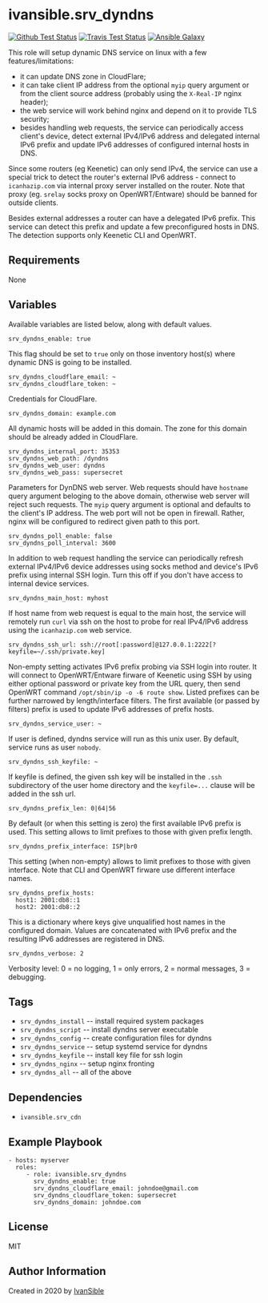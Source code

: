 # ivansible.srv_dyndns

[![Github Test Status](https://github.com/ivansible/srv-dyndns/workflows/Molecule%20test/badge.svg?branch=master)](https://github.com/ivansible/srv-dyndns/actions)
[![Travis Test Status](https://travis-ci.org/ivansible/srv-dyndns.svg?branch=master)](https://travis-ci.org/ivansible/srv-dyndns)
[![Ansible Galaxy](https://img.shields.io/badge/galaxy-ivansible.srv__dyndns-68a.svg?style=flat)](https://galaxy.ansible.com/ivansible/srv_dyndns/)

This role will setup dynamic DNS service on linux with a few features/limitations:
- it can update DNS zone in CloudFlare;
- it can take client IP address from the optional `myip` query argument
  or from the client source address (probably using the `X-Real-IP` nginx header);
- the web service will work behind nginx and depend on it to provide TLS security;
- besides handling web requests, the service can periodically access client's
  device, detect external IPv4/IPv6 address and delegated internal IPv6 prefix
  and update IPv6 addresses of configured internal hosts in DNS.

Since some routers (eg Keenetic) can only send IPv4, the service can use a special
trick to detect the router's external IPv6 address - connect to `icanhazip.com`
via internal proxy server installed on the router.
Note that proxy (eg. `srelay` socks proxy on OpenWRT/Entware) should be banned
for outside clients.

Besides external addresses a router can have a delegated IPv6 prefix.
This service can detect this prefix and update a few preconfigured hosts in DNS.
The detection supports only Keenetic CLI and OpenWRT.


## Requirements

None


## Variables

Available variables are listed below, along with default values.

    srv_dyndns_enable: true
This flag should be set to `true` only on those inventory host(s)
where dynamic DNS is going to be installed.

    srv_dyndns_cloudflare_email: ~
    srv_dyndns_cloudflare_token: ~
Credentials for CloudFlare.

    srv_dyndns_domain: example.com
All dynamic hosts will be added in this domain.
The zone for this domain should be already added in CloudFlare.

    srv_dyndns_internal_port: 35353
    srv_dyndns_web_path: /dyndns
    srv_dyndns_web_user: dyndns
    srv_dyndns_web_pass: supersecret
Parameters for DynDNS web server.
Web requests should have `hostname` query argument beloging to the above domain,
otherwise web server will reject such requests.
The `myip` query argument is optional and defaults to the client's IP address.
The web port will not be open in firewall.
Rather, nginx will be configured to redirect given path to this port.

    srv_dyndns_poll_enable: false
    srv_dyndns_poll_interval: 3600
In addition to web request handling the service can periodically refresh
external IPv4/IPv6 device addresses using socks method and device's IPv6 prefix
using internal SSH login. Turn this off if you don't have access to internal
device services.

    srv_dyndns_main_host: myhost
If host name from web request is equal to the main host, the service will
remotely run `curl` via ssh on the host to probe for real IPv4/IPv6 address
using the `icanhazip.com` web service.

    srv_dyndns_ssh_url: ssh://root[:password]@127.0.0.1:2222[?keyfile=~/.ssh/private.key]
Non-empty setting activates IPv6 prefix probing via SSH login into router.
It will connect to OpenWRT/Entware firware of Keenetic using SSH
by using either optional password or private key from the URL query,
then send OpenWRT command `/opt/sbin/ip -o -6 route show`.
Listed prefixes can be further narrowed by length/interface filters.
The first available (or passed by filters) prefix is used to update
IPv6 addresses of prefix hosts.

    srv_dyndns_service_user: ~
If user is defined, dyndns service will run as this unix user.
By default, service runs as user `nobody`.

    srv_dyndns_ssh_keyfile: ~
If keyfile is defined, the given ssh key will be installed in the `.ssh`
subdirectory of the user home directory and the `keyfile=...` clause will
be added in the ssh url.

    srv_dyndns_prefix_len: 0|64|56
By default (or when this setting is zero) the first available IPv6 prefix is used.
This setting allows to limit prefixes to those with given prefix length.

    srv_dyndns_prefix_interface: ISP|br0
This setting (when non-empty) allows to limit prefixes to those with given interface.
Note that CLI and OpenWRT firware use different interface names.

    srv_dyndns_prefix_hosts:
      host1: 2001:db8::1
      host2: 2001:db8::2
This is a dictionary where keys give unqualified host names in the configured domain.
Values are concatenated with IPv6 prefix and the resulting IPv6 addresses are
registered in DNS.

    srv_dyndns_verbose: 2
Verbosity level: 0 = no logging, 1 = only errors, 2 = normal messages, 3 = debugging.


## Tags

- `srv_dyndns_install` -- install required system packages
- `srv_dyndns_script` -- install dyndns server executable
- `srv_dyndns_config` -- create configuration files for dyndns
- `srv_dyndns_service` -- setup systemd service for dyndns
- `srv_dyndns_keyfile` -- install key file for ssh login
- `srv_dyndns_nginx` -- setup nginx fronting
- `srv_dyndns_all` -- all of the above


## Dependencies

- `ivansible.srv_cdn`


## Example Playbook

    - hosts: myserver
      roles:
         - role: ivansible.srv_dyndns
           srv_dyndns_enable: true
           srv_dyndns_cloudflare_email: johndoe@gmail.com
           srv_dyndns_cloudflare_token: supersecret
           srv_dyndns_domain: johndoe.com


## License

MIT


## Author Information

Created in 2020 by [IvanSible](https://github.com/ivansible)
